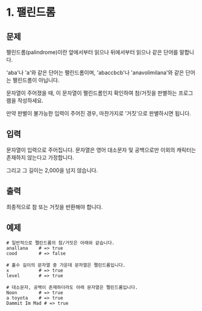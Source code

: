 # 1. 팰린드롬

## 문제

팰린드롬(palindrome)이란 앞에서부터 읽으나 뒤에서부터 읽으나 같은 단어를 말합니다.

'aba'나 'a'와 같은 단어는 팰린드롬이며, 'abaccbcb'나 'anavolimilana'와 같은 단어는 팰린드롬이 아닙니다.

문자열이 주어졌을 때, 이 문자열이 팰린드롬인지 확인하여 참/거짓을 판별하는 프로그램을 작성하세요.

만약 판별이 불가능한 입력이 주어진 경우, 마찬가지로 '거짓'으로 판별하시면 됩니다.

## 입력

문자열이 입력으로 주어집니다. 문자열은 영어 대소문자 및 공백으로만 이외의 캐릭터는 존재하지 않는다고 가정합니다.

그리고 그 길이는 2,000을 넘지 않습니다.

## 출력

최종적으로 참 또는 거짓을 반환해야 합니다.

## 예제

```
# 일반적으로 팰린드롬의 참/거짓은 아래와 같습니다.
anallana    # => true
cood        # => false

# 홀수 길이의 문자열 중 가운데 문자열은 팰린드롬입니다.
x           # => true
level       # => true

# 대소문자, 공백이 존재하더라도 아래 문자열은 팰린드롬입니다.
Noon        # => true
a toyota    # => true
Dammit Im Mad # => true
```
